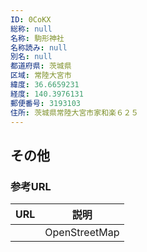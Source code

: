 ```yaml
---
ID: 0CoKX
総称: null
名称: 駒形神社
名称読み: null
別名: null
都道府県: 茨城県
区域: 常陸大宮市
緯度: 36.6659231
経度: 140.3976131
郵便番号: 3193103
住所: 茨城県常陸大宮市家和楽６２５
---
```


## その他

### 参考URL

| URL | 説明          |
| --- | ------------- |
|     | OpenStreetMap |
